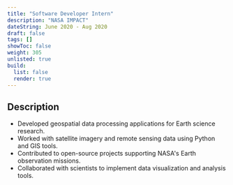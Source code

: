 ```yaml
---
title: "Software Developer Intern"
description: "NASA IMPACT"
dateString: June 2020 - Aug 2020
draft: false
tags: []
showToc: false
weight: 305
unlisted: true
build:
  list: false
  render: true
---
```

## Description


- Developed geospatial data processing applications for Earth science research.
- Worked with satellite imagery and remote sensing data using Python and GIS tools.
- Contributed to open-source projects supporting NASA's Earth observation missions.
- Collaborated with scientists to implement data visualization and analysis tools.